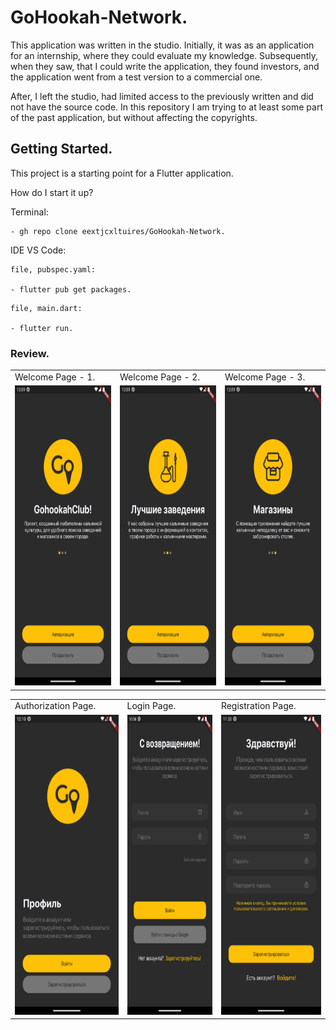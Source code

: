 # GoHookah-Network.

This application was written in the studio. Initially, it was as an application for an internship, where they could evaluate my knowledge. Subsequently, when they saw, that I could write the application, they found investors, and the application went from a test version to a commercial one.

After, I left the studio, had limited access to the previously written and did not have the source code. In this repository I am trying to at least some part of the past application, but without affecting the copyrights.

## Getting Started.

This project is a starting point for a Flutter application.

How do I start it up?

Terminal:

```
- gh repo clone eextjcxltuires/GoHookah-Network.
```

IDE VS Code:

```
file, pubspec.yaml:

- flutter pub get packages.
```

```
file, main.dart:

- flutter run.
```

### Review.

<table>
  <tr>
    <td>Welcome Page - 1.</td>
    <td>Welcome Page - 2.</td>
    <td>Welcome Page - 3.</td>
  </tr>
  <tr>
    <td><img src="assets/result/welcome-page1.png" width=270 height=480></td>
    <td><img src="assets/result/welcome-page2.png" width=270 height=480></td>
    <td><img src="assets/result/welcome-page3.png" width=270 height=480></td>
  </tr>
 </table>

<table>
  <tr>
    <td>Authorization Page.</td>
    <td>Login Page.</td>
    <td>Registration Page.</td>
  </tr>
  <tr>
    <td><img src="assets/result/authorization-page.png" width=270 height=480></td>
    <td><img src="assets/result/login-page.png" width=270 height=480></td>
    <td><img src="assets/result/registration-page.png" width=270 height=480></td>
  </tr>
 </table>
